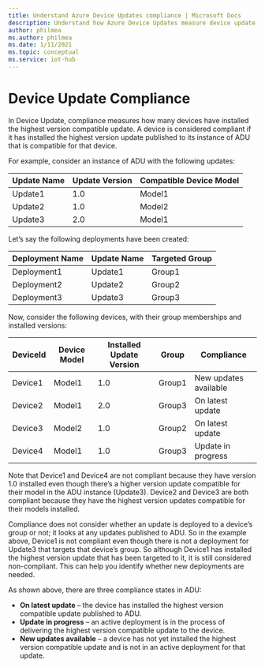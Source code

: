 ```yaml
---
title: Understand Azure Device Updates compliance | Microsoft Docs
description: Understand how Azure Device Updates measure device update compliance.
author: philmea
ms.author: philmea
ms.date: 1/11/2021
ms.topic: conceptual
ms.service: iot-hub
---
```


# Device Update Compliance

In Device Update, compliance measures how many devices have installed the highest version compatible update. A device
is considered compliant if it has installed the highest version update published to its instance of ADU that is 
compatible for that device. 


For example, consider an instance of ADU with the following updates:

|Update Name|Update Version|Compatible Device Model|
|-----------|--------------|-----------------------|
|Update1	|1.0	|Model1|
|Update2	|1.0	|Model2|
|Update3	|2.0	|Model1|

Let’s say the following deployments have been created:

|Deployment Name	|Update Name	|Targeted Group|
|-----------|--------------|-------------------|
|Deployment1	|Update1	|Group1|
|Deployment2	|Update2	|Group2|
|Deployment3	|Update3	|Group3|

Now, consider the following devices, with their group memberships and installed versions:

|DeviceId	|Device Model	|Installed Update Version|Group	|Compliance|
|-----------|--------------|-----------------------|-----|---------|
|Device1	|Model1	|1.0	|Group1	|New updates available</span>|
|Device2	|Model1	|2.0	|Group3	|On latest update|
|Device3	|Model2	|1.0	|Group2	|On latest update|
|Device4	|Model1	|1.0	|Group3	|Update in progress|

Note that Device1 and Device4 are not compliant because they have version 1.0 installed even 
though there’s a higher version update compatible for their model in the ADU instance (Update3). Device2 and
Device3 are both compliant because they have the highest version updates compatible for their models installed.

Compliance does not consider whether an update is deployed to a device’s group or not; it looks at any updates
published to ADU. So in the example above, Device1 is not compliant even though there is not a deployment for Update3 
that targets that device’s group. So although Device1 has installed the highest version update that has been targeted to it, 
it is still considered non-compliant. This can help you identify whether new deployments are needed.

As shown above, there are three compliance states in ADU:

*	**On latest update** – the device has installed the highest version compatible update published to ADU.
*	**Update in progress** – an active deployment is in the process of delivering the highest version compatible update to the device.
*	**New updates available** – a device has not yet installed the highest version compatible update and is not in an active deployment for that update.
